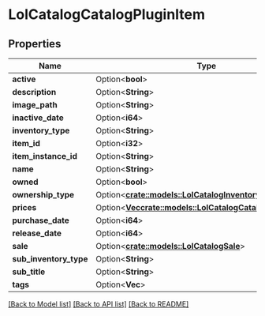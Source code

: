 # LolCatalogCatalogPluginItem

## Properties

Name | Type | Description | Notes
------------ | ------------- | ------------- | -------------
**active** | Option<**bool**> |  | [optional]
**description** | Option<**String**> |  | [optional]
**image_path** | Option<**String**> |  | [optional]
**inactive_date** | Option<**i64**> |  | [optional]
**inventory_type** | Option<**String**> |  | [optional]
**item_id** | Option<**i32**> |  | [optional]
**item_instance_id** | Option<**String**> |  | [optional]
**name** | Option<**String**> |  | [optional]
**owned** | Option<**bool**> |  | [optional]
**ownership_type** | Option<[**crate::models::LolCatalogInventoryOwnership**](LolCatalogInventoryOwnership.md)> |  | [optional]
**prices** | Option<[**Vec<crate::models::LolCatalogCatalogPluginPrice>**](LolCatalogCatalogPluginPrice.md)> |  | [optional]
**purchase_date** | Option<**i64**> |  | [optional]
**release_date** | Option<**i64**> |  | [optional]
**sale** | Option<[**crate::models::LolCatalogSale**](LolCatalogSale.md)> |  | [optional]
**sub_inventory_type** | Option<**String**> |  | [optional]
**sub_title** | Option<**String**> |  | [optional]
**tags** | Option<**Vec<String>**> |  | [optional]

[[Back to Model list]](../README.md#documentation-for-models) [[Back to API list]](../README.md#documentation-for-api-endpoints) [[Back to README]](../README.md)


